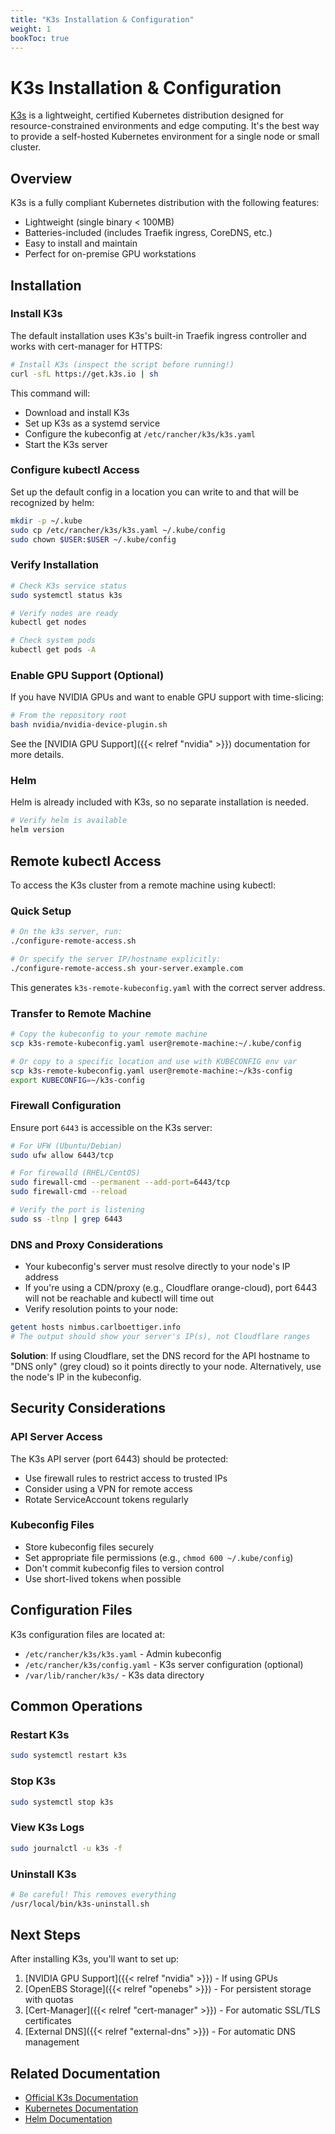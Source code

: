 ```yaml
---
title: "K3s Installation & Configuration"
weight: 1
bookToc: true
---
```


# K3s Installation & Configuration

[K3s](https://docs.k3s.io/installation) is a lightweight, certified Kubernetes distribution designed for resource-constrained environments and edge computing. It's the best way to provide a self-hosted Kubernetes environment for a single node or small cluster.

## Overview

K3s is a fully compliant Kubernetes distribution with the following features:
- Lightweight (single binary < 100MB)
- Batteries-included (includes Traefik ingress, CoreDNS, etc.)
- Easy to install and maintain
- Perfect for on-premise GPU workstations

## Installation

### Install K3s

The default installation uses K3s's built-in Traefik ingress controller and works with cert-manager for HTTPS:

```bash
# Install K3s (inspect the script before running!)
curl -sfL https://get.k3s.io | sh
```

This command will:
- Download and install K3s
- Set up K3s as a systemd service
- Configure the kubeconfig at `/etc/rancher/k3s/k3s.yaml`
- Start the K3s server

### Configure kubectl Access

Set up the default config in a location you can write to and that will be recognized by helm:

```bash
mkdir -p ~/.kube
sudo cp /etc/rancher/k3s/k3s.yaml ~/.kube/config
sudo chown $USER:$USER ~/.kube/config
```

### Verify Installation

```bash
# Check K3s service status
sudo systemctl status k3s

# Verify nodes are ready
kubectl get nodes

# Check system pods
kubectl get pods -A
```

### Enable GPU Support (Optional)

If you have NVIDIA GPUs and want to enable GPU support with time-slicing:

```bash
# From the repository root
bash nvidia/nvidia-device-plugin.sh
```

See the [NVIDIA GPU Support]({{< relref "nvidia" >}}) documentation for more details.

### Helm

Helm is already included with K3s, so no separate installation is needed.

```bash
# Verify helm is available
helm version
```

## Remote kubectl Access

To access the K3s cluster from a remote machine using kubectl:

### Quick Setup

```bash
# On the k3s server, run:
./configure-remote-access.sh

# Or specify the server IP/hostname explicitly:
./configure-remote-access.sh your-server.example.com
```

This generates `k3s-remote-kubeconfig.yaml` with the correct server address.

### Transfer to Remote Machine

```bash
# Copy the kubeconfig to your remote machine
scp k3s-remote-kubeconfig.yaml user@remote-machine:~/.kube/config

# Or copy to a specific location and use with KUBECONFIG env var
scp k3s-remote-kubeconfig.yaml user@remote-machine:~/k3s-config
export KUBECONFIG=~/k3s-config
```

### Firewall Configuration

Ensure port `6443` is accessible on the K3s server:

```bash
# For UFW (Ubuntu/Debian)
sudo ufw allow 6443/tcp

# For firewalld (RHEL/CentOS)
sudo firewall-cmd --permanent --add-port=6443/tcp
sudo firewall-cmd --reload

# Verify the port is listening
sudo ss -tlnp | grep 6443
```

### DNS and Proxy Considerations

- Your kubeconfig's server must resolve directly to your node's IP address
- If you're using a CDN/proxy (e.g., Cloudflare orange-cloud), port 6443 will not be reachable and kubectl will time out
- Verify resolution points to your node:

```bash
getent hosts nimbus.carlboettiger.info
# The output should show your server's IP(s), not Cloudflare ranges
```

**Solution**: If using Cloudflare, set the DNS record for the API hostname to "DNS only" (grey cloud) so it points directly to your node. Alternatively, use the node's IP in the kubeconfig.

## Security Considerations

### API Server Access

The K3s API server (port 6443) should be protected:
- Use firewall rules to restrict access to trusted IPs
- Consider using a VPN for remote access
- Rotate ServiceAccount tokens regularly

### Kubeconfig Files

- Store kubeconfig files securely
- Set appropriate file permissions (e.g., `chmod 600 ~/.kube/config`)
- Don't commit kubeconfig files to version control
- Use short-lived tokens when possible

## Configuration Files

K3s configuration files are located at:
- `/etc/rancher/k3s/k3s.yaml` - Admin kubeconfig
- `/etc/rancher/k3s/config.yaml` - K3s server configuration (optional)
- `/var/lib/rancher/k3s/` - K3s data directory

## Common Operations

### Restart K3s

```bash
sudo systemctl restart k3s
```

### Stop K3s

```bash
sudo systemctl stop k3s
```

### View K3s Logs

```bash
sudo journalctl -u k3s -f
```

### Uninstall K3s

```bash
# Be careful! This removes everything
/usr/local/bin/k3s-uninstall.sh
```

## Next Steps

After installing K3s, you'll want to set up:

1. [NVIDIA GPU Support]({{< relref "nvidia" >}}) - If using GPUs
2. [OpenEBS Storage]({{< relref "openebs" >}}) - For persistent storage with quotas
3. [Cert-Manager]({{< relref "cert-manager" >}}) - For automatic SSL/TLS certificates
4. [External DNS]({{< relref "external-dns" >}}) - For automatic DNS management

## Related Documentation

- [Official K3s Documentation](https://docs.k3s.io/)
- [Kubernetes Documentation](https://kubernetes.io/docs/)
- [Helm Documentation](https://helm.sh/docs/)
